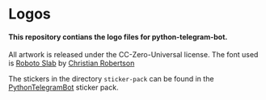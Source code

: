 # Logos
#### This repository contians the logo files for python-telegram-bot.

All artwork is released under the CC-Zero-Universal license. The font used is [Roboto Slab](https://www.google.com/fonts/specimen/Roboto+Slab) by [Christian Robertson](https://plus.google.com/110879635926653430880/about)

The stickers in the directory `sticker-pack` can be found in the [PythonTelegramBot](https://t.me/addstickers/PythonTelegramBot) sticker pack.
